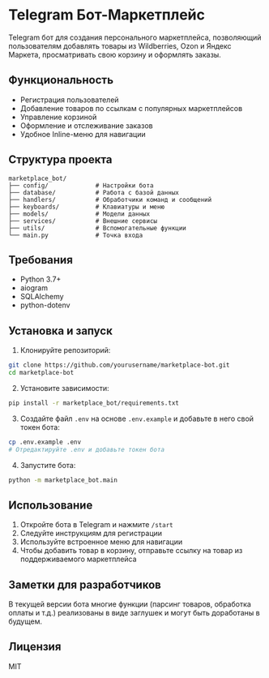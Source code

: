 # Telegram Бот-Маркетплейс

Telegram бот для создания персонального маркетплейса, позволяющий пользователям добавлять товары из Wildberries, Ozon и Яндекс Маркета, просматривать свою корзину и оформлять заказы.

## Функциональность

- Регистрация пользователей
- Добавление товаров по ссылкам с популярных маркетплейсов
- Управление корзиной
- Оформление и отслеживание заказов
- Удобное Inline-меню для навигации

## Структура проекта

```
marketplace_bot/
├── config/             # Настройки бота
├── database/           # Работа с базой данных
├── handlers/           # Обработчики команд и сообщений
├── keyboards/          # Клавиатуры и меню
├── models/             # Модели данных
├── services/           # Внешние сервисы
├── utils/              # Вспомогательные функции
└── main.py             # Точка входа
```

## Требования

- Python 3.7+
- aiogram
- SQLAlchemy
- python-dotenv

## Установка и запуск

1. Клонируйте репозиторий:

```bash
git clone https://github.com/yourusername/marketplace-bot.git
cd marketplace-bot
```

2. Установите зависимости:

```bash
pip install -r marketplace_bot/requirements.txt
```

3. Создайте файл `.env` на основе `.env.example` и добавьте в него свой токен бота:

```bash
cp .env.example .env
# Отредактируйте .env и добавьте токен бота
```

4. Запустите бота:

```bash
python -m marketplace_bot.main
```

## Использование

1. Откройте бота в Telegram и нажмите `/start`
2. Следуйте инструкциям для регистрации
3. Используйте встроенное меню для навигации
4. Чтобы добавить товар в корзину, отправьте ссылку на товар из поддерживаемого маркетплейса

## Заметки для разработчиков

В текущей версии бота многие функции (парсинг товаров, обработка оплаты и т.д.) реализованы в виде заглушек и могут быть доработаны в будущем.

## Лицензия

MIT 